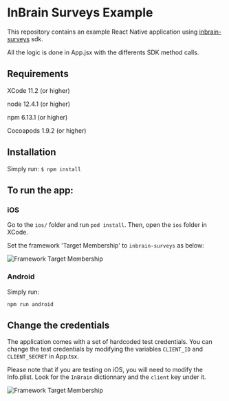 # InBrain Surveys Example
This repository contains an example React Native application using [inbrain-surveys](https://www.npmjs.com/package/inbrain-surveys) sdk.

All the logic is done in App.jsx with the differents SDK method calls. 

## Requirements
XCode 11.2 (or higher)

node 12.4.1 (or higher)

npm 6.13.1 (or higher)

Cocoapods 1.9.2 (or higher)

## Installation
Simply run: 
`$ npm install`

## To run the app:

### iOS
Go to the `ios/` folder and run `pod install`. Then, open the `ios` folder in XCode.

Set the framework 'Target Membership' to `inbrain-surveys` as below:

![Framework Target Membership](https://i.ibb.co/N2ntq0P/target-membership.png)

### Android
Simply run:
```
npm run android
```

## Change the credentials
The application comes with a set of hardcoded test credentials. You can change the test credentials by modifying the variables `CLIENT_ID` and `CLIENT_SECRET` in App.tsx.

Please note that if you are testing on iOS, you will need to modify the Info.plist. Look for the `InBrain` dictionnary and the `client` key under it.

![Framework Target Membership](https://i.ibb.co/D1LTNBj/infoplist.png)

